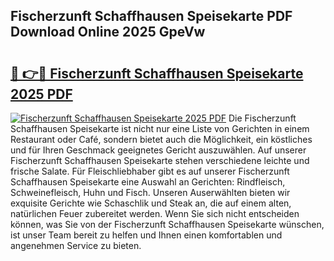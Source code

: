 ## Fischerzunft Schaffhausen Speisekarte PDF Download Online 2025 GpeVw

# <h2><a href="http://gc7i7m.nevu.top/?p=Fischerzunft+Schaffhausen+Speisekarte">🔗 👉🔴 Fischerzunft Schaffhausen Speisekarte 2025 PDF</a></h2>

[![Fischerzunft Schaffhausen Speisekarte 2025 PDF](https://i.imgur.com/dBaPXMq.png)](http://gc7i7m.nevu.top/?p=Fischerzunft+Schaffhausen+Speisekarte)
Die Fischerzunft Schaffhausen Speisekarte ist nicht nur eine Liste von Gerichten in einem Restaurant oder Café, sondern bietet auch die Möglichkeit, ein köstliches und für Ihren Geschmack geeignetes Gericht auszuwählen. Auf unserer Fischerzunft Schaffhausen Speisekarte stehen verschiedene leichte und frische Salate. Für Fleischliebhaber gibt es auf unserer Fischerzunft Schaffhausen Speisekarte eine Auswahl an Gerichten: Rindfleisch, Schweinefleisch, Huhn und Fisch. Unseren Auserwählten bieten wir exquisite Gerichte wie Schaschlik und Steak an, die auf einem alten, natürlichen Feuer zubereitet werden. Wenn Sie sich nicht entscheiden können, was Sie von der Fischerzunft Schaffhausen Speisekarte wünschen, ist unser Team bereit zu helfen und Ihnen einen komfortablen und angenehmen Service zu bieten.
